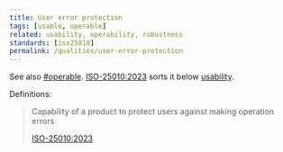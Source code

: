 ```yaml
---
title: User error protection
tags: [usable, operable]
related: usability, operability, robustness
standards: [iso25010]
permalink: /qualities/user-error-protection
---
```



See also [#operable](/tag-operable). [ISO-25010:2023](/references/#iso-25010-2023) sorts it below [usability](/tag-usable).


Definitions:

>Capability of a product to protect users against making operation errors
>
>[ISO-25010:2023](/references/#iso-25010-2023)


